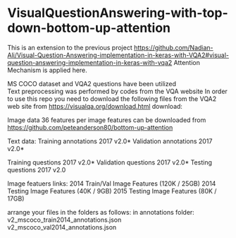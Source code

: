 # VisualQuestionAnswering-with-top-down-bottom-up-attention

This is an extension to the previous project https://github.com/Nadian-Ali/Visual-Question-Answering-implementation-in-keras-with-VQA2#visual-question-answering-implementation-in-keras-with-vqa2 
Attention Mechanism is applied here. 



MS COCO dataset and VQA2 questions have been utilized  
Text preprocessing was performed by codes from the VQA website 
In order to use this repo you need to download the following files from the VQA2 web site from https://visualqa.org/download.html download:

Image data
36 features per image features can be downloaded from 
https://github.com/peteanderson80/bottom-up-attention

Text data:
Training annotations 2017 v2.0*
Validation annotations 2017 v2.0*

Training questions 2017 v2.0*
Validation questions 2017 v2.0*
Testing questions 2017 v2.0

Image featuers links:
2014 Train/Val Image Features (120K / 25GB)
2014 Testing Image Features (40K / 9GB)
2015 Testing Image Features (80K / 17GB)


arrange your files in the folders as follows:
in annotations folder:
v2_mscoco_train2014_annotations.json
v2_mscoco_val2014_annotations.json



